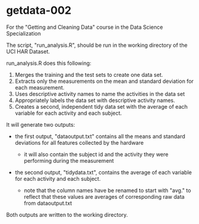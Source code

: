 getdata-002
===========

For the "Getting and Cleaning Data" course in the Data Science Specialization


The script, "run_analysis.R", should be run in the working directory of the UCI HAR Dataset.

run_analysis.R does this following:

1. Merges the training and the test sets to create one data set.
2. Extracts only the measurements on the mean and standard deviation for each measurement. 
3. Uses descriptive activity names to name the activities in the data set
4. Appropriately labels the data set with descriptive activity names. 
5. Creates a second, independent tidy data set with the average of each variable for each activity and each subject. 

It will generate two outputs:
- the first output, "dataoutput.txt" contains all the means and standard deviations for all features collected by the hardware
  - it will also contain the subject id and the activity they were performing during the measurement

- the second output, "tidydata.txt", contains the average of each variable for each activity and each subject.
  - note that the column names have be renamed to start with "avg." to reflect that these values are averages of corresponding raw data from dataoutput.txt

Both outputs are written to the working directory.


